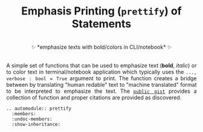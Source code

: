 <div align = "center">

# Emphasis Printing (`prettify`) of Statements

<br>
✨ *emphasize texts with bold/colors in CLI/notebook* ✨

</div>

<br>

<div align = "justify">

A simple set of functions that can be used to emphasize text (**bold**, *italic*) or to color text in terminal/notebook
application which typically uses the `..., verbose : bool = True` argument to print. The function creates a bridge
between by translating "human redable" text to "machine translated" format to be interpreted to emphasize the text. The
[`public gist`](https://gist.github.com/ZenithClown/c6b4c51de4d4dac564ecbe0e178955cb) provides a collection of function
and proper citations are provided as discovered.

```{eval-rst}
.. automodule:: prettify
  :members:
  :undoc-members:
  :show-inheritance:
```

</div>
